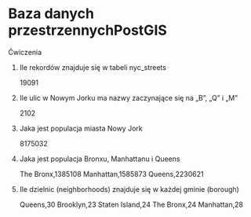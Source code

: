 # Baza danych przestrzennychPostGIS

Ćwiczenia

1. Ile rekordów znajduje się w tabeli nyc_streets

    19091

2. Ile ulic w Nowym Jorku ma nazwy zaczynające się na „B”, „Q” i „M”

    2102

3. Jaka jest populacja miasta Nowy Jork

    8175032

4. Jaka jest populacja Bronxu, Manhattanu i Queens

    The Bronx,1385108
    Manhattan,1585873
    Queens,2230621

5. Ile dzielnic (neighborhoods) znajduje się w każdej gminie (borough)

    Queens,30
    Brooklyn,23
    Staten Island,24
    The Bronx,24
    Manhattan,28
